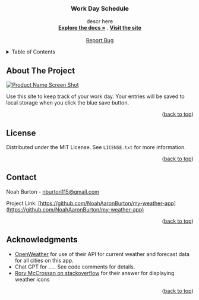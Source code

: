 <!-- Improved compatibility of back to top link: See: https://github.com/othneildrew/Best-README-Template/pull/73 -->
<a name="readme-top"></a>
<!--
*** Thanks for checking out the Best-README-Template. If you have a suggestion
*** that would make this better, please fork the repo and create a pull request
*** or simply open an issue with the tag "enhancement".
*** Don't forget to give the project a star!
*** Thanks again! Now go create something AMAZING! :D
-->



<!-- PROJECT SHIELDS -->
<!--
*** I'm using markdown "reference style" links for readability.
*** Reference links are enclosed in brackets [ ] instead of parentheses ( ).
*** See the bottom of this document for the declaration of the reference variables
*** for contributors-url, forks-url, etc. This is an optional, concise syntax you may use.
*** https://www.markdownguide.org/basic-syntax/#reference-style-links
-->




<!-- PROJECT LOGO -->
<br />
<div align="center">
  <a href="https://github.com/NoahAaronBurton/my-weather-app">
    
  </a>

<h3 align="center">Work Day Schedule</h3>

  <p align="center">
    descr here
    <br />
    <a href="https://github.com/NoahAaronBurton/my-weather-app"><strong>Explore the docs »</strong></a>
    .
    <a href="https://noahaaronburton.github.io/my-weather-app/"><strong>Visit the site </strong></a>
    <br />
    <br />
    <a href="https://github.com/NoahAaronBurton/my-weather-app/issues">Report Bug</a>
  </p>
</div>



<!-- TABLE OF CONTENTS -->
<details>
  <summary>Table of Contents</summary>
  <ol>
    <li>
      <a href="#about-the-project">About The Project</a>
    </li>
    <li><a href="#license">License</a></li>
    <li><a href="#contact">Contact</a></li>
    <li><a href="#acknowledgments">Acknowledgments</a></li>
  </ol>
</details>



<!-- ABOUT THE PROJECT -->
## About The Project

[![Product Name Screen Shot][product-screenshot]](./assets/imgs/screenshot.png)

<p>Use this site to keep track of your work day. Your entries will be saved to local storage when you click the blue save button.</p>

<p align="right">(<a href="#readme-top">back to top</a>)</p>



<!-- LICENSE -->
## License

Distributed under the MIT License. See `LICENSE.txt` for more information.

<p align="right">(<a href="#readme-top">back to top</a>)</p>



<!-- CONTACT -->
## Contact

Noah Burton - nburton115@gmail.com

Project Link: [https://github.com/NoahAaronBurton/my-weather-app](https://github.com/NoahAaronBurton/my-weather-app)

<p align="right">(<a href="#readme-top">back to top</a>)</p>



<!-- ACKNOWLEDGMENTS -->
## Acknowledgments

* [OpenWeather](https://openweathermap.org/) for use of their API for current weather and forecast data for all cities on this app.
* []() Chat GPT for ..... See code comments for details.
* [Rory McCrossan on stackoverflow](https://stackoverflow.com/questions/44177417/how-to-display-openweathermap-weather-icon) for their answer for displaying weather icons

<p align="right">(<a href="#readme-top">back to top</a>)</p>



<!-- MARKDOWN LINKS & IMAGES -->
<!-- https://www.markdownguide.org/basic-syntax/#reference-style-links -->
[contributors-shield]: https://img.shields.io/github/contributors/NoahAaronBurton/my-weather-app.svg?style=for-the-badge
[contributors-url]: https://github.com/NoahAaronBurton/my-weather-app/graphs/contributors
[forks-shield]: https://img.shields.io/github/forks/NoahAaronBurton/my-weather-app.svg?style=for-the-badge
[forks-url]: https://github.com/NoahAaronBurton/my-weather-app/network/members
[stars-shield]: https://img.shields.io/github/stars/NoahAaronBurton/my-weather-app.svg?style=for-the-badge
[stars-url]: https://github.com/NoahAaronBurton/my-weather-app/stargazers
[issues-shield]: https://img.shields.io/github/issues/NoahAaronBurton/my-weather-app.svg?style=for-the-badge
[issues-url]: https://github.com/NoahAaronBurton/my-weather-app/issues
[license-shield]: https://img.shields.io/github/license/NoahAaronBurton/my-weather-app.svg?style=for-the-badge
[license-url]: https://github.com/NoahAaronBurton/my-weather-app/blob/master/LICENSE.txt
[linkedin-shield]: https://img.shields.io/badge/-LinkedIn-black.svg?style=for-the-badge&logo=linkedin&colorB=555
[linkedin-url]: https://linkedin.com/in/linkedin_username
[product-screenshot]: ./Assets/screenshot.png
[Next.js]: https://img.shields.io/badge/next.js-000000?style=for-the-badge&logo=nextdotjs&logoColor=white
[Next-url]: https://nextjs.org/
[React.js]: https://img.shields.io/badge/React-20232A?style=for-the-badge&logo=react&logoColor=61DAFB
[React-url]: https://reactjs.org/
[Vue.js]: https://img.shields.io/badge/Vue.js-35495E?style=for-the-badge&logo=vuedotjs&logoColor=4FC08D
[Vue-url]: https://vuejs.org/
[Angular.io]: https://img.shields.io/badge/Angular-DD0031?style=for-the-badge&logo=angular&logoColor=white
[Angular-url]: https://angular.io/
[Svelte.dev]: https://img.shields.io/badge/Svelte-4A4A55?style=for-the-badge&logo=svelte&logoColor=FF3E00
[Svelte-url]: https://svelte.dev/
[Laravel.com]: https://img.shields.io/badge/Laravel-FF2D20?style=for-the-badge&logo=laravel&logoColor=white
[Laravel-url]: https://laravel.com
[Bootstrap.com]: https://img.shields.io/badge/Bootstrap-563D7C?style=for-the-badge&logo=bootstrap&logoColor=white
[Bootstrap-url]: https://getbootstrap.com
[JQuery.com]: https://img.shields.io/badge/jQuery-0769AD?style=for-the-badge&logo=jquery&logoColor=white
[JQuery-url]: https://jquery.com 
